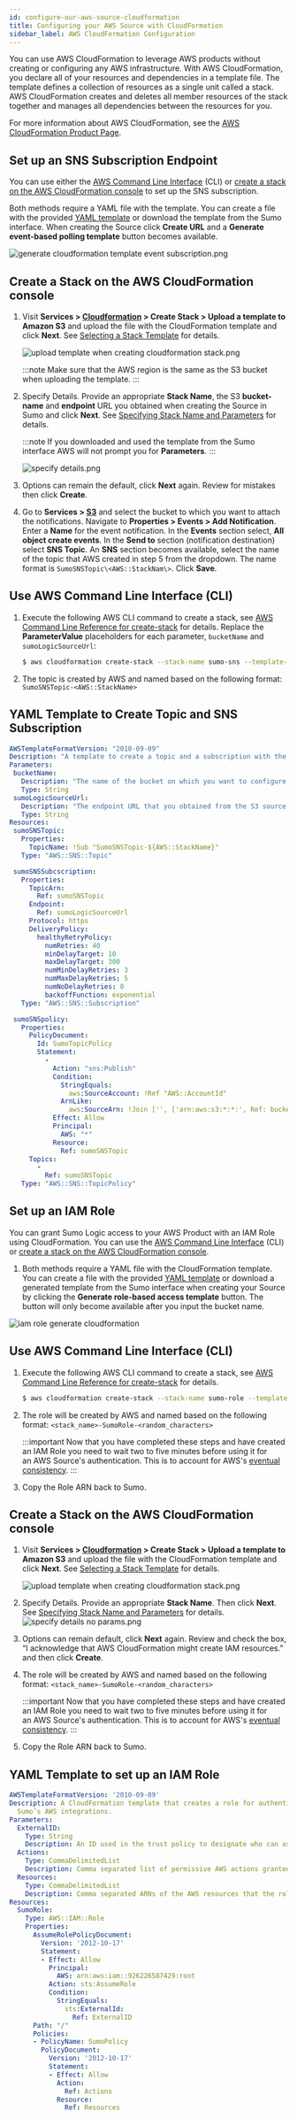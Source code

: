 ```yaml
---
id: configure-our-aws-source-cloudformation
title: Configuring your AWS Source with CloudFormation
sidebar_label: AWS CloudFormation Configuration
---
```


You can use AWS CloudFormation to leverage AWS products without creating or configuring any AWS infrastructure. With AWS CloudFormation, you declare all of your resources and dependencies in a template file. The template defines a collection of resources as a single unit called a stack. AWS CloudFormation creates and deletes all member resources of the stack together and manages all dependencies between the resources for you.

For more information about AWS CloudFormation, see the [AWS CloudFormation Product Page](http://aws.amazon.com/cloudformation/).

## Set up an SNS Subscription Endpoint

You can use either the [AWS Command Line Interface](https://aws.amazon.com/cli/) (CLI) or [create a stack on the AWS CloudFormation console](https://docs.aws.amazon.com/AWSCloudFormation/latest/UserGuide/cfn-console-create-stack.html) to set up the SNS subscription.

Both methods require a YAML file with the template. You can create a file with the provided [YAML template](#yaml-template-to-create-topic-and-sns-subscription) or download the template from the Sumo interface. When creating the Source click **Create URL** and a **Generate event-based polling template** button becomes available.

![generate cloudformation template event subscription.png](/img/send-data/generate-cloudformation-template-event-subscription.png)

## Create a Stack on the AWS CloudFormation console

1. Visit **Services \> [Cloudformation](https://console.aws.amazon.com/cloudformation/home) \> Create Stack \> Upload a template to Amazon S3** and upload the file with the CloudFormation template and click **Next**. See [Selecting a Stack Template](https://docs.aws.amazon.com/AWSCloudFormation/latest/UserGuide/cfn-using-console-create-stack-template.html) for details.

    ![upload template when creating cloudformation stack.png](/img/send-data/upload-template-when-creating-cloudformation-stack.png)

    :::note
    Make sure that the AWS region is the same as the S3 bucket when uploading the template.
    :::

1. Specify Details. Provide an appropriate **Stack Name**, the S3 **bucket-name** and **endpoint** URL you obtained when creating the Source in Sumo and click **Next**. See [Specifying Stack Name and Parameters](https://docs.aws.amazon.com/AWSCloudFormation/latest/UserGuide/cfn-using-console-create-stack-parameters.html) for details.

    :::note
    If you downloaded and used the template from the Sumo interface AWS will not prompt you for **Parameters**.
    :::

    ![specify details.png](/img/send-data/specify-details.png)

1. Options can remain the default, click **Next** again. Review for mistakes then click **Create**.

1. Go to **Services \> [S3](https://s3.console.aws.amazon.com/s3/buckets/)** and select the bucket to which you want to attach the notifications. Navigate to **Properties \> Events \> Add Notification**. Enter a **Name** for the event notification. In the **Events** section select, **All object create events**. In the **Send to** section (notification destination) select **SNS Topic**. An **SNS** section becomes available, select the name of the topic that AWS created in step 5 from the dropdown. The name format is `SumoSNSTopic\<AWS::StackNam\>`. Click **Save**.

## Use AWS Command Line Interface (CLI)

1. Execute the following AWS CLI command to create a stack, see [AWS Command Line Reference for create-stack](https://docs.aws.amazon.com/cli/latest/reference/cloudformation/create-stack.html) for details. Replace the **ParameterValue** placeholders for each parameter, `bucketName` and `sumoLogicSourceUrl`:

    ```bash
    $ aws cloudformation create-stack --stack-name sumo-sns --template-body file://./sumo-sns-cf.txt --parameter ParameterKey="bucketName",ParameterValue="bucketName" ParameterKey="sumoLogicSourceUrl",ParameterValue="sumoLogicSourceUrl"
    ```

1. The topic is created by AWS and named based on the following format: `SumoSNSTopic-<AWS::StackName>`

## YAML Template to Create Topic and SNS Subscription

```yaml
AWSTemplateFormatVersion: "2010-09-09"
Description: "A template to create a topic and a subscription with the endpoint of the Sumo Logic source"
Parameters:
 bucketName:
   Description: "The name of the bucket on which you want to configure your notification eg. myBucket"
   Type: String
 sumoLogicSourceUrl:
   Description: "The endpoint URL that you obtained from the S3 source created with Sumo Logic eg. https://sumo-endpoint-events.sumolog...r/v1/event/xyz"
   Type: String
Resources:
 sumoSNSTopic:
   Properties:
     TopicName: !Sub "SumoSNSTopic-${AWS::StackName}"
   Type: "AWS::SNS::Topic"

 sumoSNSSubcscription:
   Properties:
     TopicArn:
       Ref: sumoSNSTopic
     Endpoint:
       Ref: sumoLogicSourceUrl
     Protocol: https
     DeliveryPolicy:
       healthyRetryPolicy:
         numRetries: 40
         minDelayTarget: 10
         maxDelayTarget: 300
         numMinDelayRetries: 3
         numMaxDelayRetries: 5
         numNoDelayRetries: 0
         backoffFunction: exponential
   Type: "AWS::SNS::Subscription"

 sumoSNSpolicy:
   Properties:
     PolicyDocument:
       Id: SumoTopicPolicy
       Statement:
         -
           Action: "sns:Publish"
           Condition:
             StringEquals:
               aws:SourceAccount: !Ref "AWS::AccountId"
             ArnLike:
               aws:SourceArn: !Join ['', ['arn:aws:s3:*:*:', Ref: bucketName]]
           Effect: Allow
           Principal:
             AWS: "*"
           Resource:
             Ref: sumoSNSTopic
     Topics:
       -
         Ref: sumoSNSTopic
   Type: "AWS::SNS::TopicPolicy"
```

## Set up an IAM Role

You can grant Sumo Logic access to your AWS Product with an IAM Role using CloudFormation. You can use the [AWS Command Line Interface](https://aws.amazon.com/cli/) (CLI) or [create a stack on the AWS CloudFormation console](https://docs.aws.amazon.com/AWSCloudFormation/latest/UserGuide/cfn-console-create-stack.html).

1. Both methods require a YAML file with the CloudFormation template. You can create a file with the provided [YAML template](#yaml-template-to-set-up-an-iam-role) or download a generated template from the Sumo interface when creating your Source by clicking the **Generate role-based access template** button. The button will only become available after you input the bucket name.

![iam role generate cloudformation](/img/send-data/iam-role-generate-cloudformation-template-in-UI.png)

## Use AWS Command Line Interface (CLI)

1. Execute the following AWS CLI command to create a stack, see [AWS Command Line Reference for create-stack](https://docs.aws.amazon.com/cli/latest/reference/cloudformation/create-stack.html) for details.

    ```bash
    $ aws cloudformation create-stack --stack-name sumo-role --template-body file://./role-s3bucket --capabilities CAPABILITY_IAM
    ```

1. The role will be created by AWS and named based on the following format: `<stack_name>-SumoRole-<random_characters>`

    :::important
    Now that you have completed these steps and have created an IAM Role you need to wait two to five minutes before using it for an AWS Source's authentication. This is to account for AWS's [eventual consistency](https://docs.aws.amazon.com/IAM/latest/UserGuide/troubleshoot_general.html#troubleshoot_general_eventual-consistency).
    :::

1. Copy the Role ARN back to Sumo.

## Create a Stack on the AWS CloudFormation console

1. Visit **Services \> [Cloudformation](https://console.aws.amazon.com/cloudformation/home ) \> Create Stack \> Upload a template to Amazon S3** and upload the file with the CloudFormation template and click **Next**. See [Selecting a Stack Template](https://docs.aws.amazon.com/AWSCloudFormation/latest/UserGuide/cfn-using-console-create-stack-template.html) for details.

    ![upload template when creating cloudformation stack.png](/img/send-data/upload-template-when-creating-cloudformation-stack.png)

1. Specify Details. Provide an appropriate **Stack Name**. Then click **Next**. See [Specifying Stack Name and Parameters](https://docs.aws.amazon.com/AWSCloudFormation/latest/UserGuide/cfn-using-console-create-stack-parameters.html) for details.
 ![specify details no params.png](/img/send-data/specify-details-no-params.png)

1. Options can remain default, click **Next** again. Review and check the box, “I acknowledge that AWS CloudFormation might create IAM resources.” and then click **Create**.

1. The role will be created by AWS and named based on the following format: `<stack_name>-SumoRole-<random_characters>`

    :::important
    Now that you have completed these steps and have created an IAM Role you need to wait two to five minutes before using it for an AWS Source's authentication. This is to account for AWS's [eventual consistency](https://docs.aws.amazon.com/IAM/latest/UserGuide/troubleshoot_general.html#troubleshoot_general_eventual-consistency).
    :::

1. Copy the Role ARN back to Sumo.

## YAML Template to set up an IAM Role

```yaml
AWSTemplateFormatVersion: '2010-09-09'
Description: A CloudFormation template that creates a role for authenticating with
  Sumo’s AWS integrations.
Parameters:
  ExternalID:
    Type: String
    Description: An ID used in the trust policy to designate who can assume the role, formatted as deployment:accountId. Eg. us1:0000000000000131
  Actions:
    Type: CommaDelimitedList
    Description: Comma separated list of permissive AWS actions granted to the role. Eg. s3:GetObject,s3:GetObjectVersion,s3:ListBucketVersions,s3:ListBucket
  Resources:
    Type: CommaDelimitedList
    Description: Comma separated ARNs of the AWS resources that the role will have access to. Eg. arn:aws:s3:::mybucket
Resources:
  SumoRole:
    Type: AWS::IAM::Role
    Properties:
      AssumeRolePolicyDocument:
        Version: '2012-10-17'
        Statement:
        - Effect: Allow
          Principal:
            AWS: arn:aws:iam::926226587429:root
          Action: sts:AssumeRole
          Condition:
            StringEquals:
              sts:ExternalId:
                Ref: ExternalID
      Path: "/"
      Policies:
      - PolicyName: SumoPolicy
        PolicyDocument:
          Version: '2012-10-17'
          Statement:
          - Effect: Allow
            Action:
              Ref: Actions
            Resource:
              Ref: Resources
```
